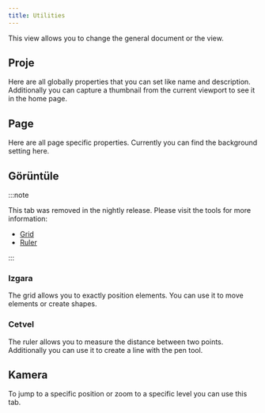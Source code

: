 ```yaml
---
title: Utilities
---
```


This view allows you to change the general document or the view.

## Proje

Here are all globally properties that you can set like name and description.
Additionally you can capture a thumbnail from the current viewport to see it in the home page.

## Page

Here are all page specific properties. Currently you can find the background setting here.

## Görüntüle

:::note

This tab was removed in the nightly release.
Please visit the tools for more information:

- [Grid](/docs/v2/tools/grid)
- [Ruler](/docs/v2/tools/ruler)

:::

### Izgara

The grid allows you to exactly position elements. You can use it to move elements or create shapes.

### Cetvel

The ruler allows you to measure the distance between two points. Additionally you can use it to create a line with the pen tool.

## Kamera

To jump to a specific position or zoom to a specific level you can use this tab.
